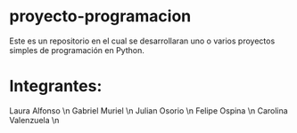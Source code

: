# proyecto-programacion
Este es un repositorio en el cual se desarrollaran uno o varios proyectos simples de programación en Python.
# Integrantes:
  Laura Alfonso \n
  Gabriel Muriel \n
  Julian Osorio \n
  Felipe Ospina \n
  Carolina Valenzuela \n
